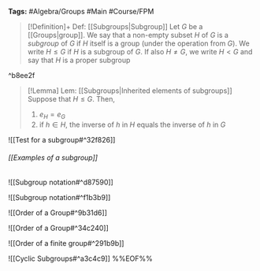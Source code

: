 **Tags:** #Algebra/Groups #Main #Course/FPM 

> [!Definition]+ Def: [[Subgroups|Subgroup]]
> Let $G$ be a [[Groups|group]]. We say that a non-empty subset $H$ of $G$ is a *subgroup* of $G$ if $H$ itself is a group (under the operation from $G$). We write $H\le G$ if $H$ is a subgroup of $G$. If also $H\ne G$, we write $H<G$ and say that $H$ is a proper subgroup

^b8ee2f

> [!Lemma] Lem: [[Subgroups|Inherited elements of subgroups]]
> Suppose that $H\le G$. Then,
> 1. $e_{H} = e_{G}$
> 2. if $h\in H$, the inverse of $h$ in $H$ equals the inverse of $h$ in $G$

![[Test for a subgroup#^32f826]]

###### [[Examples of a subgroup]]

![[Subgroup notation#^d87590]]

![[Subgroup notation#^f1b3b9]]

![[Order of a Group#^9b31d6]]

![[Order of a Group#^34c240]]

![[Order of a finite group#^291b9b]]

![[Cyclic Subgroups#^a3c4c9]] 
%%EOF%%